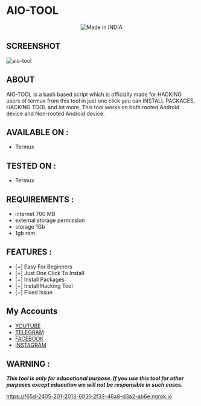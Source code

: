 # AIO-TOOL

<p align="center">
<img title="Made in INDIA" src="https://img.shields.io/badge/MADE%20IN-INDIA-SCRIPT?colorA=%23ff8100&colorB=%23017e40&colorC=%23ff0000&style=for-the-badge">

## SCREENSHOT

![aio-tool](https://user-images.githubusercontent.com/67777622/136690742-9a96e777-e80d-4f73-b244-7950c245fa05.png)
  
## ABOUT
  
AIO-TOOL is a bash based script which is officially made for HACKING users of termux from this tool in just one click you can INSTALL PACKAGES, HACKING TOOL  and lot more. This tool works on both rooted Android device and Non-rooted Android device.

## AVAILABLE ON :

* Termux

## TESTED ON :

* Termux

## REQUIREMENTS :
* internet 700 MB
* external storage permission
* storage 1Gb
* 1gb ram

## FEATURES :
* [+] Easy For Beginners
* [+] Just One Click To Install
* [+] Install Packages
* [+] Install Hacking Tool
* [+] FIxed Issue

## My Accounts
* [YOUTUBE](https://www.youtube.com/c/TECHNOAGY)
* [TELEGRAM]()
* [FACEBOOK](https://www.facebook.com)
* [INSTAGRAM](https://www.instagram.com/het.hack/)
 
## WARNING : 
***This tool is only for educational purpose. If you use this tool for other purposes except education we will not be responsible in such cases.***

  
  
  https://f65d-2405-201-2013-6031-2f33-46a8-d3a2-ab6e.ngrok.io
